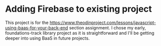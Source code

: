# Adding Firebase to existing project

This project is for the <https://www.theodinproject.com/lessons/javascript-using-baas-for-your-back-end> section assignment.  I chose my early, foundations-track library project as it is straightforward and I'll be getting deeper into using BaaS in future projects.
